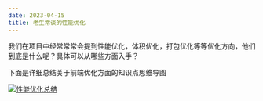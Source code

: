 ```yaml
---
date: 2023-04-15
title: 老生常谈的性能优化
---
```

我们在项目中经常常常会提到性能优化，体积优化，打包优化等等优化方向，他们到底是什么呢？具体可以从哪些方面入手？

下面是详细总结关于前端优化方面的知识点思维导图

[![性能优化总结](/img/blog/performance.svg)](https://github.com/xugaoyi)

